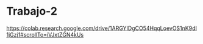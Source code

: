 # Trabajo-2
https://colab.research.google.com/drive/1ARGYIDgCO54HqqLoevOS1nK9dI1jGzj1#scrollTo=iVJxtZGN4kUs
